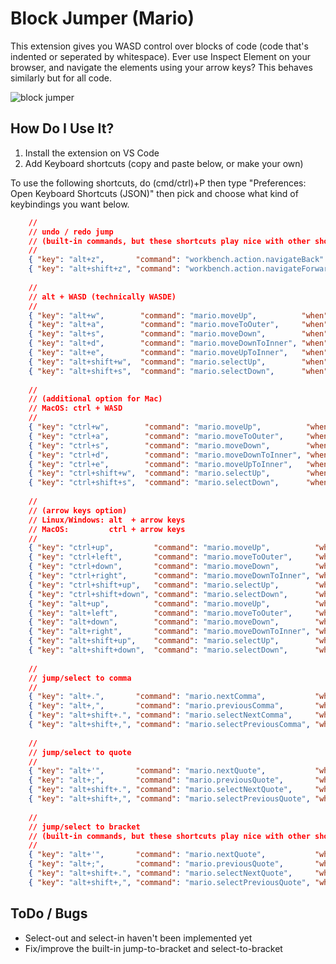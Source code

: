 # Block Jumper (Mario)

This extension gives you WASD control over blocks of code (code that's indented or seperated by whitespace).
Ever use Inspect Element on your browser, and navigate the elements using your arrow keys? This behaves similarly but for all code.

![block jumper](https://user-images.githubusercontent.com/17692058/108124841-449fc680-706d-11eb-9507-c9bc9bb4b211.gif)


## How Do I Use It?
1. Install the extension on VS Code
2. Add Keyboard shortcuts (copy and paste below, or make your own)

To use the following shortcuts, do (cmd/ctrl)+P then type "Preferences: Open Keyboard Shortcuts (JSON)" then pick and choose what kind of keybindings you want below.
```json
    // 
    // undo / redo jump
    // (built-in commands, but these shortcuts play nice with other shortcuts)
    // 
    { "key": "alt+z",       "command": "workbench.action.navigateBack"    },
    { "key": "alt+shift+z", "command": "workbench.action.navigateForward" },
    
    // 
    // alt + WASD (technically WASDE)
    // 
    { "key": "alt+w",        "command": "mario.moveUp",          "when": "editorTextFocus" },
    { "key": "alt+a",        "command": "mario.moveToOuter",     "when": "editorTextFocus" },
    { "key": "alt+s",        "command": "mario.moveDown",        "when": "editorTextFocus" },
    { "key": "alt+d",        "command": "mario.moveDownToInner", "when": "editorTextFocus" },
    { "key": "alt+e",        "command": "mario.moveUpToInner",   "when": "editorTextFocus" },
    { "key": "alt+shift+w",  "command": "mario.selectUp",        "when": "editorTextFocus" },
    { "key": "alt+shift+s",  "command": "mario.selectDown",      "when": "editorTextFocus" },
    
    // 
    // (additional option for Mac)
    // MacOS: ctrl + WASD
    // 
    { "key": "ctrl+w",        "command": "mario.moveUp",          "when": "editorTextFocus && isMac" },
    { "key": "ctrl+a",        "command": "mario.moveToOuter",     "when": "editorTextFocus && isMac" },
    { "key": "ctrl+s",        "command": "mario.moveDown",        "when": "editorTextFocus && isMac" },
    { "key": "ctrl+d",        "command": "mario.moveDownToInner", "when": "editorTextFocus && isMac" },
    { "key": "ctrl+e",        "command": "mario.moveUpToInner",   "when": "editorTextFocus && isMac" },
    { "key": "ctrl+shift+w",  "command": "mario.selectUp",        "when": "editorTextFocus && isMac" },
    { "key": "ctrl+shift+s",  "command": "mario.selectDown",      "when": "editorTextFocus && isMac" },
    
    // 
    // (arrow keys option)
    // Linux/Windows: alt  + arrow keys
    // MacOS:         ctrl + arrow keys
    // 
    { "key": "ctrl+up",         "command": "mario.moveUp",          "when": "editorTextFocus && isMac" },
    { "key": "ctrl+left",       "command": "mario.moveToOuter",     "when": "editorTextFocus && isMac" },
    { "key": "ctrl+down",       "command": "mario.moveDown",        "when": "editorTextFocus && isMac" },
    { "key": "ctrl+right",      "command": "mario.moveDownToInner", "when": "editorTextFocus && isMac" },
    { "key": "ctrl+shift+up",   "command": "mario.selectUp",        "when": "editorTextFocus && isMac" },
    { "key": "ctrl+shift+down", "command": "mario.selectDown",      "when": "editorTextFocus && isMac" },
    { "key": "alt+up",          "command": "mario.moveUp",          "when": "editorTextFocus && !isMac" },
    { "key": "alt+left",        "command": "mario.moveToOuter",     "when": "editorTextFocus && !isMac" },
    { "key": "alt+down",        "command": "mario.moveDown",        "when": "editorTextFocus && !isMac" },
    { "key": "alt+right",       "command": "mario.moveDownToInner", "when": "editorTextFocus && !isMac" },
    { "key": "alt+shift+up",    "command": "mario.selectUp",        "when": "editorTextFocus && !isMac" },
    { "key": "alt+shift+down",  "command": "mario.selectDown",      "when": "editorTextFocus && !isMac" },
    
    // 
    // jump/select to comma
    // 
    { "key": "alt+.",       "command": "mario.nextComma",           "when": "editorTextFocus" },
    { "key": "alt+,",       "command": "mario.previousComma",       "when": "editorTextFocus" },
    { "key": "alt+shift+.", "command": "mario.selectNextComma",     "when": "editorTextFocus" },
    { "key": "alt+shift+,", "command": "mario.selectPreviousComma", "when": "editorTextFocus" },
    
    // 
    // jump/select to quote
    // 
    { "key": "alt+'",       "command": "mario.nextQuote",           "when": "editorTextFocus" },
    { "key": "alt+;",       "command": "mario.previousQuote",       "when": "editorTextFocus" },
    { "key": "alt+shift+.", "command": "mario.selectNextQuote",     "when": "editorTextFocus" },
    { "key": "alt+shift+,", "command": "mario.selectPreviousQuote", "when": "editorTextFocus" },
    
    // 
    // jump/select to bracket
    // (built-in commands, but these shortcuts play nice with other shortcuts)
    // 
    { "key": "alt+'",       "command": "mario.nextQuote",           "when": "editorTextFocus" },
    { "key": "alt+;",       "command": "mario.previousQuote",       "when": "editorTextFocus" },
    { "key": "alt+shift+.", "command": "mario.selectNextQuote",     "when": "editorTextFocus" },
    { "key": "alt+shift+,", "command": "mario.selectPreviousQuote", "when": "editorTextFocus" },
```

## ToDo / Bugs

- Select-out and select-in haven't been implemented yet
- Fix/improve the built-in jump-to-bracket and select-to-bracket
